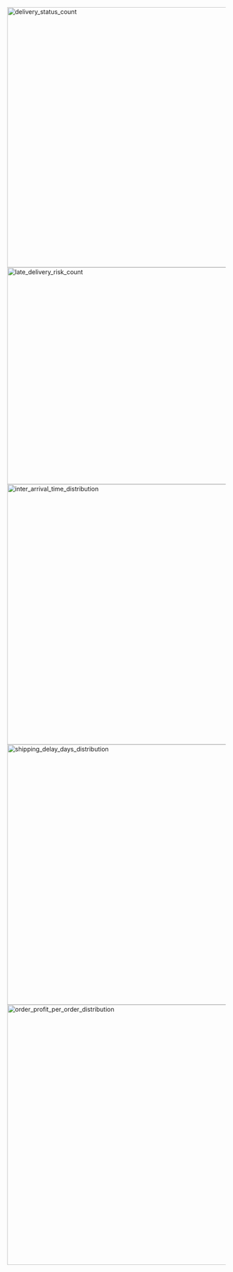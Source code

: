 
<img width="1000" height="600" alt="delivery_status_count" src="https://github.com/user-attachments/assets/927de080-b1cf-4280-ad95-89c8eadd99c8" />
<img width="700" height="500" alt="late_delivery_risk_count" src="https://github.com/user-attachments/assets/a3b1f5e4-5ee9-4d75-88d9-73015f22c73c" />
<img width="1000" height="600" alt="inter_arrival_time_distribution" src="https://github.com/user-attachments/assets/70d4e33c-a715-4089-986b-b6123b5b6427" />
<img width="1000" height="600" alt="shipping_delay_days_distribution" src="https://github.com/user-attachments/assets/2326813e-a8e0-4b9c-832c-f3320d1c6d85" />
<img width="1000" height="600" alt="order_profit_per_order_distribution" src="https://github.com/user-attachments/assets/11742fff-8988-474f-9bdf-998273c84184" />
